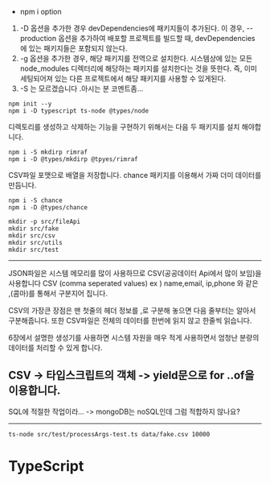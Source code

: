 - npm i option
1. -D 옵션을 추가한 경우 devDependencies에 패키지들이 추가된다.
이 경우, --production 옵션을 추가하여 배포할 프로젝트를 빌드할 때, devDependencies에 있는 패키지들은 포함되지 않는다.
2. -g 옵션을 추가한 경우, 해당 패키지를 전역으로 설치한다. 시스템상에 있는 모든 node_modules 디렉터리에 해당하는 패키지를 설치한다는 것을 뜻한다. 즉, 이미 세팅되어져 있는 다른 프로젝트에서 해당 패키지를 사용할 수 있게된다.
3. -S 는 모르겠습니다 .아시는 분 코멘트좀...
 
```
npm init --y
npm i -D typescript ts-node @types/node
```

디렉토리를 생성하고 삭제하는 기능을 구현하기 위해서는 다음 두 패키지를 설치 해야합니다.
```
npm i -S mkdirp rimraf 
npm i -D @types/mkdirp @tpyes/rimraf
```

CSV파일 포맷으로 배열을 저장합니다. 
chance 패키지를 이용해서 가짜 더미 데이터를 만듬니다.
```
npm i -S chance
npm i -D @types/chance
```

```
mkdir -p src/fileApi
mkdir src/fake
mkdir src/csv
mkdir src/utils
mkdir src/test
```
---
JSON파일은 시스템 메모리를 많이 사용하므로 CSV(공공데이터 Api에서 많이 보임)을 사용합니다 
CSV (comma seperated values)
ex ) name,email, ip,phone 와 같은 ,(콤마)를 통해서 구분지어 집니다.

CSV의 가장큰 장점은 맨 첫줄의 헤더 정보를 ,로 구분해 놓으면 다음 줄부터는 알아서 구분해줍니다.
또한 CSV파일은 전체의 데이터를 한번에 읽지 않고 한줄씩 읽습니다. 

6장에서 설명한 생성기를 사용하면 시스템 자원을 매우 적게 사용하면서 엄청난 분량의 데이터를 처리할 수 있게 합니다. 

CSV -> 타입스크립트의 객체  -> yield문으로 for ..of을 이용합니다.
---

SQL에 적절한 작업이라... -> mongoDB는 noSQL인데 그럼 적합하지 않나요?


--- 

```
ts-node src/test/processArgs-test.ts data/fake.csv 10000
```

# TypeScript

